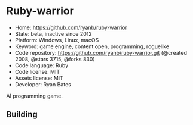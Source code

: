 # Ruby-warrior

- Home: https://github.com/ryanb/ruby-warrior
- State: beta, inactive since 2012
- Platform: Windows, Linux, macOS
- Keyword: game engine, content open, programming, roguelike
- Code repository: https://github.com/ryanb/ruby-warrior.git (@created 2008, @stars 3715, @forks 830)
- Code language: Ruby
- Code license: MIT
- Assets license: MIT
- Developer: Ryan Bates

AI programming game.

## Building
